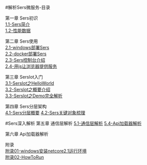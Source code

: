 #解析Sers微服务-目录

第一章 Sers初识  
[1.1-Sers简介](?doc/md/解析Sers微服务/1.1-Sers简介.md "1.1-Sers简介")  
[1.2-性能数据](?doc/md/解析Sers微服务/1.2-性能数据.md "1.2-性能数据")  

第二章 Sers使用  
[2.1-windows部署Sers](?doc/md/解析Sers微服务/2.1-windows部署Sers.md "2.1-windows部署Sers")  
[2.2-docker部署Sers](?doc/md/解析Sers微服务/2.2-docker部署Sers.md "2.2-docker部署Sers")  
[2.3-Sers控制台介绍](?doc/md/解析Sers微服务/2.3-Sers控制台介绍.md "2.3-Sers控制台介绍")  
[2.4-用js让浏览器提供服务](?doc/md/解析Sers微服务/2.4-用js让浏览器提供服务.md "2.4-用js让浏览器提供服务")  


第三章 Serslot入门  
[3.1-Serslot之HelloWorld](?doc/md/解析Sers微服务/3.1-Serslot之HelloWorld.md "3.1-Serslot之HelloWorld")  
[3.2-Serslot之概要介绍](?doc/md/解析Sers微服务/3.2-Serslot之概要介绍.md "3.2-Serslot之概要介绍")  
[3.3-Serslot之Demo完全解析](?doc/md/解析Sers微服务/3.3-Serslot之Demo完全解析.md "3.3-Serslot之Demo完全解析")  



第四章 Sers分层架构  
[4.1-Sers分层概要](?doc/md/解析Sers微服务/4.1-Sers分层概要.md "4.1-Sers分层概要")
[4.2-Sers关键对象梳理](?doc/md/解析Sers微服务/4.2-Sers关键对象梳理.md "4.2-Sers关键对象梳理")



#Sers深入解析
第五章 通信层解析
[5.1-通信层解析](?doc/md/解析Sers微服务/5.1-通信层解析.md "5.1-通信层解析")
[5.4-Api加载器解析](?doc/md/解析Sers微服务/5.4-Api加载器解析.md "5.4-Api加载器解析")

第六章 Api加载器解析  




附录  
[附录01-windows安装netcore2.1运行环境](?doc/md/解析Sers微服务/附录01-windows安装netcore2.1运行环境.md "附录01-windows安装netcore2.1运行环境")  
[附录02-HowToRun](?doc/md/解析Sers微服务/附录02-HowToRun.md "附录02-HowToRun")  

